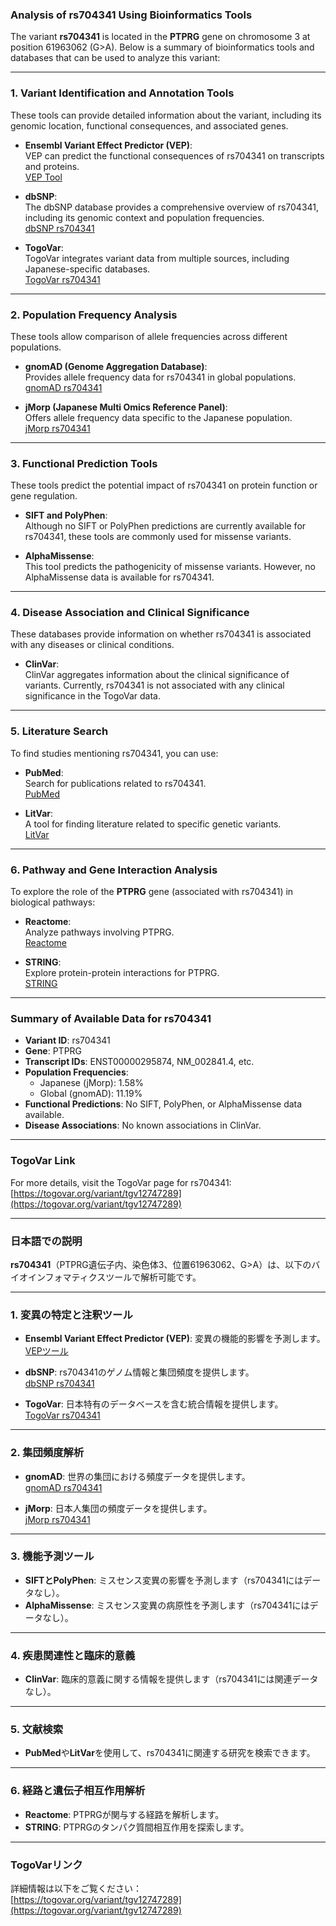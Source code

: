 ### Analysis of rs704341 Using Bioinformatics Tools

The variant **rs704341** is located in the **PTPRG** gene on chromosome 3 at position 61963062 (G>A). Below is a summary of bioinformatics tools and databases that can be used to analyze this variant:

---

### 1. **Variant Identification and Annotation Tools**
These tools can provide detailed information about the variant, including its genomic location, functional consequences, and associated genes.

- **Ensembl Variant Effect Predictor (VEP)**:  
  VEP can predict the functional consequences of rs704341 on transcripts and proteins.  
  [VEP Tool](https://www.ensembl.org/info/docs/tools/vep/index.html)

- **dbSNP**:  
  The dbSNP database provides a comprehensive overview of rs704341, including its genomic context and population frequencies.  
  [dbSNP rs704341](https://identifiers.org/dbsnp/rs704341)

- **TogoVar**:  
  TogoVar integrates variant data from multiple sources, including Japanese-specific databases.  
  [TogoVar rs704341](https://togovar.org/variant/tgv12747289)

---

### 2. **Population Frequency Analysis**
These tools allow comparison of allele frequencies across different populations.

- **gnomAD (Genome Aggregation Database)**:  
  Provides allele frequency data for rs704341 in global populations.  
  [gnomAD rs704341](https://gnomad.broadinstitute.org/variant/3-61963062-G-A?dataset=gnomad_r4)

- **jMorp (Japanese Multi Omics Reference Panel)**:  
  Offers allele frequency data specific to the Japanese population.  
  [jMorp rs704341](https://jmorp.megabank.tohoku.ac.jp/search?query=3%3A61963062)

---

### 3. **Functional Prediction Tools**
These tools predict the potential impact of rs704341 on protein function or gene regulation.

- **SIFT and PolyPhen**:  
  Although no SIFT or PolyPhen predictions are currently available for rs704341, these tools are commonly used for missense variants.

- **AlphaMissense**:  
  This tool predicts the pathogenicity of missense variants. However, no AlphaMissense data is available for rs704341.

---

### 4. **Disease Association and Clinical Significance**
These databases provide information on whether rs704341 is associated with any diseases or clinical conditions.

- **ClinVar**:  
  ClinVar aggregates information about the clinical significance of variants. Currently, rs704341 is not associated with any clinical significance in the TogoVar data.

---

### 5. **Literature Search**
To find studies mentioning rs704341, you can use:

- **PubMed**:  
  Search for publications related to rs704341.  
  [PubMed](https://pubmed.ncbi.nlm.nih.gov)

- **LitVar**:  
  A tool for finding literature related to specific genetic variants.  
  [LitVar](https://www.ncbi.nlm.nih.gov/CBBresearch/Lu/Demo/LitVar/)

---

### 6. **Pathway and Gene Interaction Analysis**
To explore the role of the **PTPRG** gene (associated with rs704341) in biological pathways:

- **Reactome**:  
  Analyze pathways involving PTPRG.  
  [Reactome](https://reactome.org)

- **STRING**:  
  Explore protein-protein interactions for PTPRG.  
  [STRING](https://string-db.org)

---

### Summary of Available Data for rs704341
- **Variant ID**: rs704341  
- **Gene**: PTPRG  
- **Transcript IDs**: ENST00000295874, NM_002841.4, etc.  
- **Population Frequencies**:  
  - Japanese (jMorp): 1.58%  
  - Global (gnomAD): 11.19%  
- **Functional Predictions**: No SIFT, PolyPhen, or AlphaMissense data available.  
- **Disease Associations**: No known associations in ClinVar.

---

### TogoVar Link
For more details, visit the TogoVar page for rs704341:  
[https://togovar.org/variant/tgv12747289](https://togovar.org/variant/tgv12747289)

---

### 日本語での説明

**rs704341**（PTPRG遺伝子内、染色体3、位置61963062、G>A）は、以下のバイオインフォマティクスツールで解析可能です。

---

### 1. **変異の特定と注釈ツール**
- **Ensembl Variant Effect Predictor (VEP)**: 変異の機能的影響を予測します。  
  [VEPツール](https://www.ensembl.org/info/docs/tools/vep/index.html)

- **dbSNP**: rs704341のゲノム情報と集団頻度を提供します。  
  [dbSNP rs704341](https://identifiers.org/dbsnp/rs704341)

- **TogoVar**: 日本特有のデータベースを含む統合情報を提供します。  
  [TogoVar rs704341](https://togovar.org/variant/tgv12747289)

---

### 2. **集団頻度解析**
- **gnomAD**: 世界の集団における頻度データを提供します。  
  [gnomAD rs704341](https://gnomad.broadinstitute.org/variant/3-61963062-G-A?dataset=gnomad_r4)

- **jMorp**: 日本人集団の頻度データを提供します。  
  [jMorp rs704341](https://jmorp.megabank.tohoku.ac.jp/search?query=3%3A61963062)

---

### 3. **機能予測ツール**
- **SIFTとPolyPhen**: ミスセンス変異の影響を予測します（rs704341にはデータなし）。  
- **AlphaMissense**: ミスセンス変異の病原性を予測します（rs704341にはデータなし）。

---

### 4. **疾患関連性と臨床的意義**
- **ClinVar**: 臨床的意義に関する情報を提供します（rs704341には関連データなし）。

---

### 5. **文献検索**
- **PubMed**や**LitVar**を使用して、rs704341に関連する研究を検索できます。

---

### 6. **経路と遺伝子相互作用解析**
- **Reactome**: PTPRGが関与する経路を解析します。  
- **STRING**: PTPRGのタンパク質間相互作用を探索します。

---

### TogoVarリンク
詳細情報は以下をご覧ください：  
[https://togovar.org/variant/tgv12747289](https://togovar.org/variant/tgv12747289)